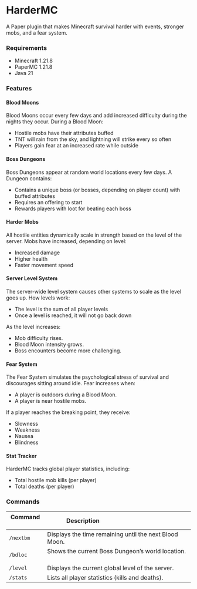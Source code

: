 # HarderMC

A Paper plugin that makes Minecraft survival harder with events, stronger mobs, and a fear system.

### Requirements

- Minecraft 1.21.8
- PaperMC 1.21.8
- Java 21

### Features

#### Blood Moons

Blood Moons occur every few days and add increased difficulty during the nights they occur.
During a Blood Moon:

- Hostile mobs have their attributes buffed
- TNT will rain from the sky, and lightning will strike every so often
- Players gain fear at an increased rate while outside

#### Boss Dungeons

Boss Dungeons appear at random world locations every few days.
A Dungeon contains:

- Contains a unique boss (or bosses, depending on player count) with buffed attributes
- Requires an offering to start
- Rewards players with loot for beating each boss

#### Harder Mobs

All hostile entities dynamically scale in strength based on the level of the server.
Mobs have increased, depending on level:

- Increased damage
- Higher health
- Faster movement speed

#### Server Level System

The server-wide level system causes other systems to scale as the level goes up.
How levels work:

- The level is the sum of all player levels
- Once a level is reached, it will not go back down

As the level increases:

- Mob difficulty rises.
- Blood Moon intensity grows.
- Boss encounters become more challenging.

#### Fear System

The Fear System simulates the psychological stress of survival and discourages sitting around idle.
Fear increases when:

- A player is outdoors during a Blood Moon.
- A player is near hostile mobs.

If a player reaches the breaking point, they receive:

- Slowness
- Weakness
- Nausea
- Blindness

#### Stat Tracker

HarderMC tracks global player statistics, including:

- Total hostile mob kills (per player)
- Total deaths (per player)

### Commands

| Command   | Description                                             |
| --------- | ------------------------------------------------------- |
| `/nextbm` | Displays the time remaining until the next Blood Moon.  |
| `/bdloc`  | Shows the current Boss Dungeon’s world location.        |
| `/level`  | Displays the current global level of the server.        |
| `/stats`  | Lists all player statistics (kills and deaths).         |
